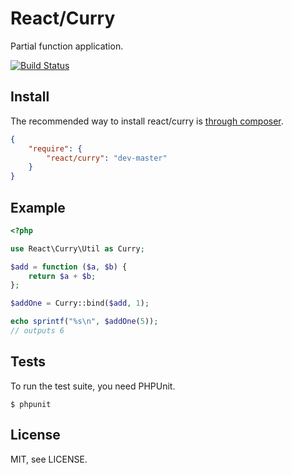 # React/Curry

Partial function application.

[![Build Status](https://secure.travis-ci.org/react-php/curry.png?branch=master)](http://travis-ci.org/react-php/curry)

## Install

The recommended way to install react/curry is [through composer](http://getcomposer.org).

```JSON
{
    "require": {
        "react/curry": "dev-master"
    }
}
```

## Example

```php
<?php

use React\Curry\Util as Curry;

$add = function ($a, $b) {
    return $a + $b;
};

$addOne = Curry::bind($add, 1);

echo sprintf("%s\n", $addOne(5));
// outputs 6
```

## Tests

To run the test suite, you need PHPUnit.

    $ phpunit

## License

MIT, see LICENSE.
